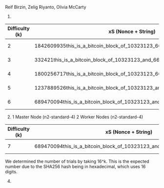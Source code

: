 Reif Birzin, Zelig Riyanto, Olivia McCarty

1. 

| Difficulty (k) | xS (Nonce + String) | SHA-256 Hash | Time Elapsed | Trials |
|--------------|------------------------------|------------------------------------------------------------------|--------------|--------------------------|
| 2 | 1842609935this_is_a_bitcoin_block_of_10323123_66024292_77898238 | 001ccc9fcef1723057efc1f7817bf60eb338bd3962f0d30a72d1aac269d64d6d | 1s | 256 (\(16^2\)) |
| 3 | 332421this_is_a_bitcoin_block_of_10323123_and_66024292_and_77898238 | 000c146e90f0b04b85cb43e35bd7686c2c533e64b5aee456711da20d6b654a72 | 1s | 4,096 (\(16^3\)) |
| 4 | 1800256717this_is_a_bitcoin_block_of_10323123_66024292_77898238 | 00003347cb84d338835c0a94cb07707bf507e0930c84b6d01a97109fbf1a93f8 | 2s | 65,536 (\(16^4\)) |
| 5 | 1237889526this_is_a_bitcoin_block_of_10323123_and_66024292_and_77898238 | 000005ed60d62850ab0a922419b33ea5cb40cba6fce636a7cf754f9d8c1151ba | 2s | 1,048,576 (\(16^5\)) |
| 6 | 689470094this_is_a_bitcoin_block_of_10323123_and_66024292_and_77898238 | 000000decbddf1b818c3bd135a147a35ec691ea90aae6ca13fb8d552be1e6467 | 8s | 16,777,216 (\(16^6\)) |

2. 1 Master Node (n2-standard-4)
   2 Worker Nodes (n2-standard-4)
   
| Difficulty (k) | xS (Nonce + String) | SHA-256 Hash | Time Elapsed | Trials |
|--------------|------------------------------|------------------------------------------------------------------|--------------|--------------------------|
7 | 689470094this_is_a_bitcoin_block_of_10323123_and_66024292_and_7789823 | 000000decbddf1b818c3bd135a147a35ec691ea90aae6ca13fb8d552be1e6467 | 1s | 268,435,456 (\(16^7\)) |

   We determined the number of trials by taking 16^k. This is the expected number due to the SHA256 hash being in hexadecimal, which uses 16 digits.

4.
